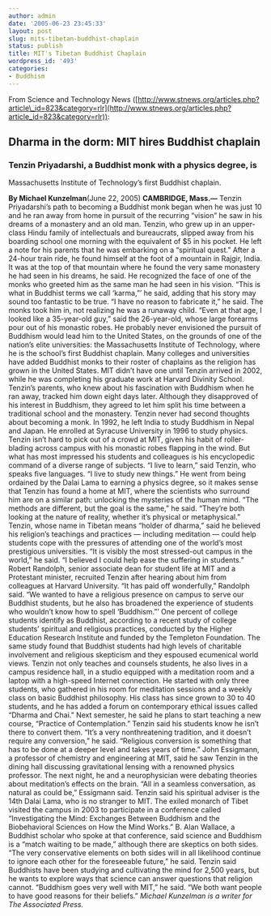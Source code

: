 ```yaml
---
author: admin
date: '2005-06-23 23:45:33'
layout: post
slug: mits-tibetan-buddhist-chaplain
status: publish
title: MIT's Tibetan Buddhist Chaplain
wordpress_id: '493'
categories:
- Buddhism
---
```


From Science and Technology News
([http://www.stnews.org/articles.php?article\_id=823&category=rlr](http://www.stnews.org/articles.php?article_id=823&category=rlr)):

## Dharma in the dorm: MIT hires Buddhist chaplain

### Tenzin Priyadarshi, a Buddhist monk with a physics degree, is
Massachusetts Institute of Technology’s first Buddhist chaplain.

**By Michael Kunzelman**(June 22, 2005) **CAMBRIDGE, Mass.—** Tenzin
Priyadarshi’s path to becoming a Buddhist monk began when he was just 10
and he ran away from home in pursuit of the recurring “vision” he saw in
his dreams of a monastery and an old man. Tenzin, who grew up in an
upper-class Hindu family of intellectuals and bureaucrats, slipped away
from his boarding school one morning with the equivalent of $5 in his
pocket. He left a note for his parents that he was embarking on a
“spiritual quest.” After a 24-hour train ride, he found himself at the
foot of a mountain in Rajgir, India. It was at the top of that mountain
where he found the very same monastery he had seen in his dreams, he
said. He recognized the face of one of the monks who greeted him as the
same man he had seen in his vision. “This is what in Buddhist terms we
call ‘karma,”’ he said, adding that his story may sound too fantastic to
be true. “I have no reason to fabricate it,” he said. The monks took him
in, not realizing he was a runaway child. “Even at that age, I looked
like a 35-year-old guy,” said the 26-year-old, whose large forearms pour
out of his monastic robes. He probably never envisioned the pursuit of
Buddhism would lead him to the United States, on the grounds of one of
the nation’s elite universities: the Massachusetts Institute of
Technology, where he is the school’s first Buddhist chaplain. Many
colleges and universities have added Buddhist monks to their roster of
chaplains as the religion has grown in the United States. MIT didn’t
have one until Tenzin arrived in 2002, while he was completing his
graduate work at Harvard Divinity School. Tenzin’s parents, who knew
about his fascination with Buddhism when he ran away, tracked him down
eight days later. Although they disapproved of his interest in Buddhism,
they agreed to let him split his time between a traditional school and
the monastery. Tenzin never had second thoughts about becoming a monk.
In 1992, he left India to study Buddhism in Nepal and Japan. He enrolled
at Syracuse University in 1996 to study physics. Tenzin isn’t hard to
pick out of a crowd at MIT, given his habit of roller-blading across
campus with his monastic robes flapping in the wind. But what has most
impressed his students and colleagues is his encyclopedic command of a
diverse range of subjects. “I live to learn,” said Tenzin, who speaks
five languages. “I live to study new things.” He went from being
ordained by the Dalai Lama to earning a physics degree, so it makes
sense that Tenzin has found a home at MIT, where the scientists who
surround him are on a similar path: unlocking the mysteries of the human
mind. “The methods are different, but the goal is the same,” he said.
“They’re both looking at the nature of reality, whether it’s physical or
metaphysical.” Tenzin, whose name in Tibetan means “holder of dharma,”
said he believed his religion’s teachings and practices — including
meditation — could help students cope with the pressures of attending
one of the world’s most prestigious universities. “It is visibly the
most stressed-out campus in the world,” he said. “I believed I could
help ease the suffering in students.” Robert Randolph, senior associate
dean for student life at MIT and a Protestant minister, recruited Tenzin
after hearing about him from colleagues at Harvard University. “It has
paid off wonderfully,” Randolph said. “We wanted to have a religious
presence on campus to serve our Buddhist students, but he also has
broadened the experience of students who wouldn’t know how to spell
‘Buddhism.”’ One percent of college students identify as Buddhist,
according to a recent study of college students’ spiritual and religious
practices, conducted by the Higher Education Research Institute and
funded by the Templeton Foundation. The same study found that Buddhist
students had high levels of charitable involvement and religious
skepticism and they espoused ecumenical world views. Tenzin not only
teaches and counsels students, he also lives in a campus residence hall,
in a studio equipped with a meditation room and a laptop with a
high-speed Internet connection. He started with only three students, who
gathered in his room for meditation sessions and a weekly class on basic
Buddhist philosophy. His class has since grown to 30 to 40 students, and
he has added a forum on contemporary ethical issues called “Dharma and
Chai.” Next semester, he said he plans to start teaching a new course,
“Practice of Contemplation.” Tenzin said his students know he isn’t
there to convert them. “It’s a very nonthreatening tradition, and it
doesn’t require any conversion,” he said. “Religious conversion is
something that has to be done at a deeper level and takes years of
time.” John Essigmann, a professor of chemistry and engineering at MIT,
said he saw Tenzin in the dining hall discussing gravitational lensing
with a renowned physics professor. The next night, he and a
neurophysician were debating theories about meditation’s effects on the
brain. “All in a seamless conversation, as natural as could be,”
Essigmann said. Tenzin said his spiritual adviser is the 14th Dalai
Lama, who is no stranger to MIT. The exiled monarch of Tibet visited the
campus in 2003 to participate in a conference called “Investigating the
Mind: Exchanges Between Buddhism and the Biobehavioral Sciences on How
the Mind Works.” B. Alan Wallace, a Buddhist scholar who spoke at that
conference, said science and Buddhism is a “match waiting to be made,”
although there are skeptics on both sides. “The very conservative
elements on both sides will in all likelihood continue to ignore each
other for the foreseeable future,” he said. Tenzin said Buddhists have
been studying and cultivating the mind for 2,500 years, but he wants to
explore ways that science can answer questions that religion cannot.
“Buddhism goes very well with MIT,” he said. “We both want people to
have good reasons for their beliefs.” *Michael Kunzelman is a writer for
The Associated Press.*
